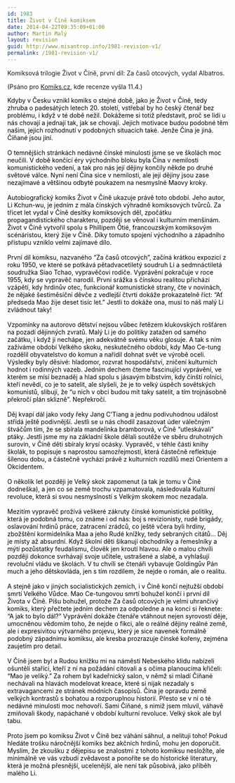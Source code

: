 ```yaml
---
id: 1983
title: Život v Číně komiksem
date: 2014-04-22T09:35:09+01:00
author: Martin Malý
layout: revision
guid: http://www.misantrop.info/1981-revision-v1/
permalink: /1981-revision-v1/
---
```

Komiksová trilogie Život v Číně, první díl: Za časů otcových, vydal Albatros.

<!--more-->

(Psáno pro [Komiks.cz](http://komiks.cz/clanek.php?id=2071), kde recenze vyšla 11.4.)

<span style="color: #000000;">Kdyby v Česku vznikl komiks o stejné době, jako je Život v Číně, tedy zhruba o padesátých letech 20. století, vstřebal by ho český čtenář bez problému, i když v té době nežil. Dokážeme si totiž představit, proč se lidi u nás chovají a jednají tak, jak se chovají. Jejich motivace budou podobné těm našim, jejich rozhodnutí v podobných situacích také. Jenže Čína je jiná. Číňané jsou jiní. </span><br style="color: #000000;" /><br style="color: #000000;" /><span style="color: #000000;">O temnějších stránkách nedávné čínské minulosti jsme se ve školách moc neučili. V době končící éry východního bloku byla Čína v nemilosti komunistického vedení, a tak pro nás její dějiny končily někde po druhé světové válce. Nyní není Čína sice v nemilosti, ale její dějiny jsou zase nezajímavé a většinou odbyté poukazem na nesmyslné Maovy kroky. </span><br style="color: #000000;" /><br style="color: #000000;" /><span style="color: #000000;">Autobiografický komiks Život v Číně ukazuje právě toto období. Jeho autor, Li Kchun-wu, je jedním z mála čínských výhradně komiksových tvůrců. Za třicet let vydal v Číně desítky komiksových děl, zpočátku propagandistického charakteru, později se věnoval i kulturním menšinám. Život v Číně vytvořil spolu s Phillipem Ôtié, francouzským komiksovým scénáristou, který žije v Číně. Díky tomuto spojení východního a západního přístupu vzniklo velmi zajímavé dílo. </span><br style="color: #000000;" /><br style="color: #000000;" /><span style="color: #000000;">První díl komiksu, nazvaného “Za časů otcových”, začíná krátkou expozicí z roku 1950, ve které se potkává pětadvacetiletý soudruh Li a sedmnáctiletá soudružka Siao Tchao, vypravěčovi rodiče. Vyprávění pokračuje v roce 1955, kdy se vypravěč narodil. První srážka s čínskou realitou přichází vzápětí, kdy hrdinův otec, funkcionář komunistické strany, čte v novinách, že nějaké šestiměsíční děvče z vedlejší čtvrti dokáže prokazatelně říct: “Ať předseda Mao žije deset tisíc let.” Jestli to dokáže ona, musí to náš malý Li zvládnout taky! </span><br style="color: #000000;" /><br style="color: #000000;" /><span style="color: #000000;">Vzpomínky na autorovo dětství nejsou vůbec řetězem klukovských rošťáren na pozadí dějinných zvratů. Malý Li je do politiky zatažen od samého začátku, i když ji nechápe, jen adekvátně svému věku glosuje. A tak s ním zažíváme období Velkého skoku, neskutečného období, kdy Mao Ce-tung rozdělil obyvatelstvo do komun a nařídil dohnat svět ve výrobě oceli. Výsledky byly děsivé: hladomor, rozvrat hospodářství, zničení kulturních hodnot i rodinných vazeb. Jedním dechem čteme fascinující vyprávění, ve kterém se mísí beznaděj a hlad spolu s jásavým blbstvím, kdy čínští rolníci, kteří nevědí, co je to satelit, ale slyšeli, že je to velký úspěch sovětských komunistů, slibují, že “u nich v obci budou mít taky satelit, a tím trojnásobně překročí plán sklizně”. Nepřekročí. </span><br style="color: #000000;" /><br style="color: #000000;" /><span style="color: #000000;">Děj kvapí dál jako vody řeky Jang C’Tiang a jednu podivuhodnou událost střídá ještě podivnější. Jestli se u nás chodil zasazovat úder válečným štváčům tím, že se sbírala mandelinka bramborová, v Číně “utleskávali” ptáky. Jestli jsme my na základní škole dělali soutěže ve sběru druhotných surovin, v Číně děti sbíraly krysí ocásky. Vypravěč, v téhle části knihy školák, to popisuje s naprostou samozřejmostí, která částečně reflektuje šílenou dobu, a částečně vychází právě z kulturních rozdílů mezi Orientem a Okcidentem. </span><br style="color: #000000;" /><br style="color: #000000;" /><span style="color: #000000;">O několik let později je Velký skok zapomenut (a tak je tomu v Číně dodneška), a jen co se země trochu vzpamatovala, následovala Kulturní revoluce, která si svou nesmyslností s Velkým skokem moc nezadala. </span><br style="color: #000000;" /><br style="color: #000000;" /><span style="color: #000000;">Mezitím vypravěč prožívá veškeré zákruty čínské komunistické politiky, která je podobná tomu, co známe i od nás: boj s revizionisty, rudé brigády, oslavování hrdinů práce, zatracení zrádců, co ještě včera byli hrdiny, zbožštění kormidelníka Maa a jeho Rudé knížky, tedy sebraných citátů… Děj je místy až absurdní. Když školní děti šikanují obchodníky a řemeslníky a mýtí pozůstatky feudalismu, člověk jen kroutí hlavou. Ale o malou chvíli později dokonce svrhávají svoje učitele, ustrašené a slabé, a vyhlašují revoluční vládu ve školách. V tu chvíli se čtenáři vybavuje Goldingův Pán much a jeho dětskovláda, jen s tím rozdílem, že nejde o román, ale o realitu. </span><br style="color: #000000;" /><br style="color: #000000;" /><span style="color: #000000;">A stejně jako v jiných socialistických zemích, i v Číně končí nejtužší období smrtí Velkého Vůdce. Mao Ce-tungovou smrtí bohužel končí i první díl Života v Číně. Píšu bohužel, protože Za časů otcových je velmi uhrančivý komiks, který přečtete jedním dechem za odpoledne a na konci si řeknete: “A jak to bylo dál?” Vyprávění dokáže čtenáře vtáhnout nejen syrovostí děje, umocněnou vědomím toho, že nejde o fikci, ale o reálné dějiny reálné země, ale i expresivitou výtvarného projevu, který je sice navenek formálně podobný západnímu komiksu, ale kresba prozrazuje čínské kořeny, zejména zaujetím pro detail. </span><br style="color: #000000;" /><br style="color: #000000;" /><span style="color: #000000;">V Číně jsem byl a Rudou knížku mi na náměstí Nebeského klidu nabízeli ošuntělí staříci, kteří z ní na požádání citovali a s očima planoucíma křičeli: “Mao je veliký.” Za rohem byl kadeřnický salon, v němž si mladí Číňané nechávali na hlavách modelovat kreace, které si nijak nezadaly s extravagancemi ze stránek módních časopisů. Čína je opravdu země velkých kontrastů s bohatou a rozporuplnou historií. Přesto se v ní o té nedávné minulosti moc nehovoří. Sami Číňané, s nimiž jsem mluvil, váhavě zmiňovali škody, napáchané v období kulturní revoluce. Velký skok ale byl tabu. </span><br style="color: #000000;" /><br style="color: #000000;" /><span style="color: #000000;">Proto jsem po komiksu Život v Číně bez váhání sáhnul, a nelituji toho! Pokud hledáte trošku náročnější komiks bez akčních hrdinů, mohu jen doporučit. Myslím, že zkoušku z dějepisu se znalostmi z tohoto komiksu nesložíte, ale minimálně ve vás vzbudí zvědavost a ponoříte se do historické literatury, která je možná přesnější, ucelenější, ale není tak působivá, jako příběh malého Li.</span>